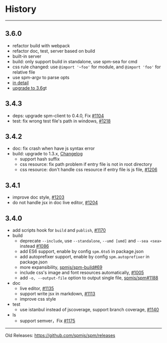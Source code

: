 # History

---

## 3.6.0

- refactor build with webpack
- refactor doc, test, server based on build
- built-in server
- build: only support build in standalone, use spm-sea for cmd
- css rule changed: use `@import '~foo'` for module, and `@import 'foo'` for relative file
- use spm-argv to parse opts
- [in detail](https://github.com/spmjs/docs/blob/master/misc/release-3.6.md)
- [upgrade to 3.6](https://github.com/spmjs/docs/blob/master/misc/upgrade-to-3.6.md)gt

## 3.4.3

- deps: upgrade spm-client to 0.4.0, Fix [#1104](https://github.com/spmjs/spm/issues/1104)
- test: fix wrong test file's path in windows, [#1218](https://github.com/spmjs/spm/issues/1218)

## 3.4.2

- doc: fix crash when have js syntax error
- build: upgrade to 1.3.x, [Changelog](https://github.com/spmjs/spm-build/blob/master/HISTORY.md#130)
  - support hash suffix
  - css resource: fix path problem if entry file is not in root directory
  - css resource: don't handle css resource if entry file is js file, [#1206](https://github.com/spmjs/spm/issues/1206)

## 3.4.1

- improve doc style, [#1203](https://github.com/spmjs/spm/pull/1203)
- do not handle jsx in doc live editor, [#1204](https://github.com/spmjs/spm/issues/1204)

## 3.4.0

- add scripts hook for `build` and `publish`, [#1170](https://github.com/spmjs/spm/pull/1170)
- build
  - deprecate `--include`, use `--standalone`, `--umd [umd]` and `--sea <sea>` instead [#1086](https://github.com/spmjs/spm/issues/1086)
  - add ES6 support, enable by config `spm.6to5` in package.json
  - add autoprefixer support, enable by config `spm.autoprefixer` in package.json
  - more expansibility, [spmjs/spm-build#69](https://github.com/spmjs/spm-build/pull/69)
  - include css's image and font resources automatically, [#1005](https://github.com/spmjs/spm/issues/1005)
  - add `-o, --output-file` option to output single file, [spmjs/spm#1188](https://github.com/spmjs/spm/issues/1188)
- doc
  - live editor, [#1135](https://github.com/spmjs/spm/pull/1135)
  - support write jsx in markdown, [#1113](https://github.com/spmjs/spm/issues/1113)
  - improve css style
- test
  - use istanbul instead of jscoverage, support branch coverage, [#1140](https://github.com/spmjs/spm/pull/1140)
- ls
  - support semver，Fix [#1175](https://github.com/spmjs/spm/issues/1175)

---

Old Releases: https://github.com/spmjs/spm/releases

